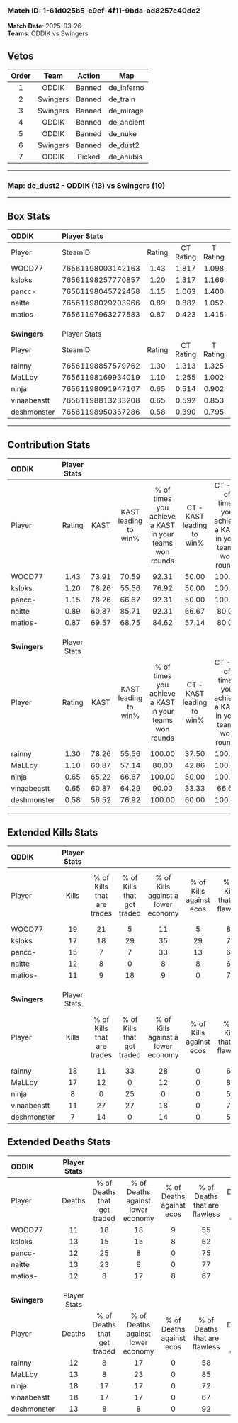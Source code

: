 ### Match ID: 1-61d025b5-c9ef-4f11-9bda-ad8257c40dc2  
**Match Date**: 2025-03-26  
**Teams**: ODDIK vs Swingers  

## Vetos  

| Order | Team | Action | Map |
| :---: | :--: | :----: | --- |
| 1 | ODDIK | Banned | de_inferno |
| 2 | Swingers | Banned | de_train |
| 3 | Swingers | Banned | de_mirage |
| 4 | ODDIK | Banned | de_ancient |
| 5 | ODDIK | Banned | de_nuke |
| 6 | Swingers | Banned | de_dust2 |
| 7 | ODDIK | Picked | de_anubis |

---  

### **Map**: de_dust2 - ODDIK (13) vs Swingers (10)  
---  

## Box Stats  

| **ODDIK**    | Player Stats      |        |           |          |       |       |       |         |        |      |     |
| :- | :- | :-: | :-: | :-: | :-: | :-: | :-: | :-: | :-: | :-: | :-: |
| Player       | SteamID           | Rating | CT Rating | T Rating | KAST  |  ADR  | Kills | Assists | Deaths | K/D  | HS% |
| WOOD77       | 76561198003142163 |  1.43  |   1.817   |  1.098   | 73.91 | 106.4 |  19   |    6    |   11   | 1.73 | 21  |
| ksloks       | 76561198257770857 |  1.20  |   1.317   |  1.166   | 78.26 | 67.3  |  17   |    3    |   13   | 1.31 | 64  |
| pancc-       | 76561198045722458 |  1.15  |   1.063   |  1.400   | 78.26 | 65.7  |  15   |    6    |   12   | 1.25 | 66  |
| naitte       | 76561198029203966 |  0.89  |   0.882   |  1.052   | 60.87 | 62.6  |  12   |    8    |   13   | 0.92 | 75  |
| matios-      | 76561197963277583 |  0.87  |   0.423   |  1.415   | 69.57 | 48.6  |  11   |    3    |   12   | 0.92 | 54  |
|              |                   |        |           |          |       |       |       |         |        |      |     |
|              |                   |        |           |          |       |       |       |         |        |      |     |
|              |                   |        |           |          |       |       |       |         |        |      |     |
| **Swingers** | Player Stats      |        |           |          |       |       |       |         |        |      |     |
| Player       | SteamID           | Rating | CT Rating | T Rating | KAST  |  ADR  | Kills | Assists | Deaths | K/D  | HS% |
| rainny       | 76561198857579762 |  1.30  |   1.313   |  1.325   | 78.26 | 80.1  |  18   |    2    |   12   | 1.50 | 44  |
| MaLLby       | 76561198169934019 |  1.10  |   1.255   |  1.002   | 60.87 | 74.7  |  17   |    4    |   13   | 1.31 | 52  |
| ninja        | 76561198091947107 |  0.65  |   0.514   |  0.902   | 65.22 | 61.0  |   8   |    7    |   18   | 0.44 | 75  |
| vinaabeastt  | 76561198813233208 |  0.65  |   0.592   |  0.853   | 60.87 | 46.1  |  11   |    1    |   18   | 0.61 | 36  |
| deshmonster  | 76561198950367286 |  0.58  |   0.390   |  0.795   | 56.52 | 33.5  |   7   |    8    |   13   | 0.54 | 28  |
---  

## Contribution Stats  

| **ODDIK**    | Player Stats |       |                      |                                                        |                           |                                                             |                          |                                                            |
| :- | :-: | :-: | :-: | :-: | :-: | :-: | :-: | :-: |
| Player       |    Rating    | KAST  | KAST leading to win% | % of times you achieve a KAST in your teams won rounds | CT - KAST leading to win% | CT - % of times you achieve a KAST in your teams won rounds | T - KAST leading to win% | T - % of times you achieve a KAST in your teams won rounds |
| WOOD77       |     1.43     | 73.91 |        70.59         |                         92.31                          |           50.00           |                           100.00                            |          100.00          |                           87.50                            |
| ksloks       |     1.20     | 78.26 |        55.56         |                         76.92                          |           50.00           |                           100.00                            |          62.50           |                           62.50                            |
| pancc-       |     1.15     | 78.26 |        66.67         |                         92.31                          |           50.00           |                           100.00                            |          87.50           |                           87.50                            |
| naitte       |     0.89     | 60.87 |        85.71         |                         92.31                          |           66.67           |                            80.00                            |          100.00          |                           100.00                           |
| matios-      |     0.87     | 69.57 |        68.75         |                         84.62                          |           57.14           |                            80.00                            |          77.78           |                           87.50                            |
|              |              |       |                      |                                                        |                           |                                                             |                          |                                                            |
|              |              |       |                      |                                                        |                           |                                                             |                          |                                                            |
|              |              |       |                      |                                                        |                           |                                                             |                          |                                                            |
| **Swingers** | Player Stats |       |                      |                                                        |                           |                                                             |                          |                                                            |
| Player       |    Rating    | KAST  | KAST leading to win% | % of times you achieve a KAST in your teams won rounds | CT - KAST leading to win% | CT - % of times you achieve a KAST in your teams won rounds | T - KAST leading to win% | T - % of times you achieve a KAST in your teams won rounds |
| rainny       |     1.30     | 78.26 |        55.56         |                         100.00                         |           37.50           |                           100.00                            |          70.00           |                           100.00                           |
| MaLLby       |     1.10     | 60.87 |        57.14         |                         80.00                          |           42.86           |                           100.00                            |          71.43           |                           71.43                            |
| ninja        |     0.65     | 65.22 |        66.67         |                         100.00                         |           50.00           |                           100.00                            |          77.78           |                           100.00                           |
| vinaabeastt  |     0.65     | 60.87 |        64.29         |                         90.00                          |           33.33           |                            66.67                            |          87.50           |                           100.00                           |
| deshmonster  |     0.58     | 56.52 |        76.92         |                         100.00                         |           60.00           |                           100.00                            |          87.50           |                           100.00                           |
---  

## Extended Kills Stats  

| **ODDIK**    | Player Stats |                            |                            |                                    |                         |                              |                                 |                                       |                    |           |
| :- | :-: | :-: | :-: | :-: | :-: | :-: | :-: | :-: | :-: | :-: |
| Player       |    Kills     | % of Kills that are trades | % of Kills that got traded | % of Kills against a lower economy | % of Kills against ecos | % of Kills that are flawless | % of Kills that are close duels | % of Kills that are assisted by flash | Pistol Round Kills | AWP Kills |
| WOOD77       |      19      |             21             |             5              |                 11                 |            5            |              89              |                0                |                   0                   |         1          |    17     |
| ksloks       |      17      |             18             |             29             |                 35                 |           29            |              76              |                6                |                   6                   |         1          |     3     |
| pancc-       |      15      |             7              |             7              |                 33                 |           13            |              60              |                0                |                   0                   |         3          |     0     |
| naitte       |      12      |             8              |             0              |                 8                  |            8            |              67              |                0                |                   0                   |         1          |     1     |
| matios-      |      11      |             9              |             18             |                 9                  |            0            |              73              |                9                |                  18                   |         1          |     0     |
|              |              |                            |                            |                                    |                         |                              |                                 |                                       |                    |           |
|              |              |                            |                            |                                    |                         |                              |                                 |                                       |                    |           |
|              |              |                            |                            |                                    |                         |                              |                                 |                                       |                    |           |
| **Swingers** | Player Stats |                            |                            |                                    |                         |                              |                                 |                                       |                    |           |
| Player       |    Kills     | % of Kills that are trades | % of Kills that got traded | % of Kills against a lower economy | % of Kills against ecos | % of Kills that are flawless | % of Kills that are close duels | % of Kills that are assisted by flash | Pistol Round Kills | AWP Kills |
| rainny       |      18      |             11             |             33             |                 28                 |            0            |              61              |               11                |                  17                   |         1          |     1     |
| MaLLby       |      17      |             12             |             0              |                 12                 |            0            |              82              |                6                |                   6                   |         3          |     0     |
| ninja        |      8       |             0              |             25             |                 0                  |            0            |              50              |               13                |                   0                   |         2          |     0     |
| vinaabeastt  |      11      |             27             |             27             |                 18                 |            0            |              73              |                0                |                   0                   |         0          |     3     |
| deshmonster  |      7       |             14             |             0              |                 14                 |            0            |              57              |                0                |                   0                   |         0          |     6     |
## Extended Deaths Stats  

| **ODDIK**    | Player Stats |                             |                                   |                          |                               |                            |                           |               |
| :- | :-: | :-: | :-: | :-: | :-: | :-: | :-: | :-: |
| Player       |    Deaths    | % of Deaths that get traded | % of Deaths against lower economy | % of Deaths against ecos | % of Deaths that are flawless | % of Deaths that are close | % of Deaths while blinded | Deaths to AWP |
| WOOD77       |      11      |             18              |                18                 |            9             |              55               |             18             |             9             |       1       |
| ksloks       |      13      |             15              |                15                 |            8             |              62               |             0              |             0             |       3       |
| pancc-       |      12      |             25              |                 8                 |            0             |              75               |             8              |             8             |       2       |
| naitte       |      13      |             23              |                 8                 |            0             |              77               |             8              |            15             |       2       |
| matios-      |      12      |              8              |                17                 |            8             |              67               |             0              |             0             |       2       |
|              |              |                             |                                   |                          |                               |                            |                           |               |
|              |              |                             |                                   |                          |                               |                            |                           |               |
|              |              |                             |                                   |                          |                               |                            |                           |               |
| **Swingers** | Player Stats |                             |                                   |                          |                               |                            |                           |               |
| Player       |    Deaths    | % of Deaths that get traded | % of Deaths against lower economy | % of Deaths against ecos | % of Deaths that are flawless | % of Deaths that are close | % of Deaths while blinded | Deaths to AWP |
| rainny       |      12      |              8              |                17                 |            0             |              58               |             8              |             8             |       2       |
| MaLLby       |      13      |              8              |                23                 |            0             |              85               |             0              |             8             |       7       |
| ninja        |      18      |             17              |                17                 |            0             |              72               |             6              |             6             |       3       |
| vinaabeastt  |      18      |             17              |                17                 |            0             |              67               |             0              |             0             |       4       |
| deshmonster  |      13      |              8              |                 8                 |            0             |              92               |             0              |             0             |       5       |
